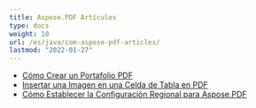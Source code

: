 ```yaml
---
title: Aspose.PDF Artículos
type: docs
weight: 10
url: /es/java/com-aspose-pdf-articles/
lastmod: "2022-01-27"
---
```


- [Cómo Crear un Portafolio PDF](/pdf/es/java/how-to-create-pdf-portfolio/)
- [Insertar una Imagen en una Celda de Tabla en PDF](/pdf/es/java/insert-an-image-into-a-table-cell-in-pdf/)
- [Cómo Establecer la Configuración Regional para Aspose.PDF](/pdf/es/java/how-to-set-locale-for-aspose-pdf/)